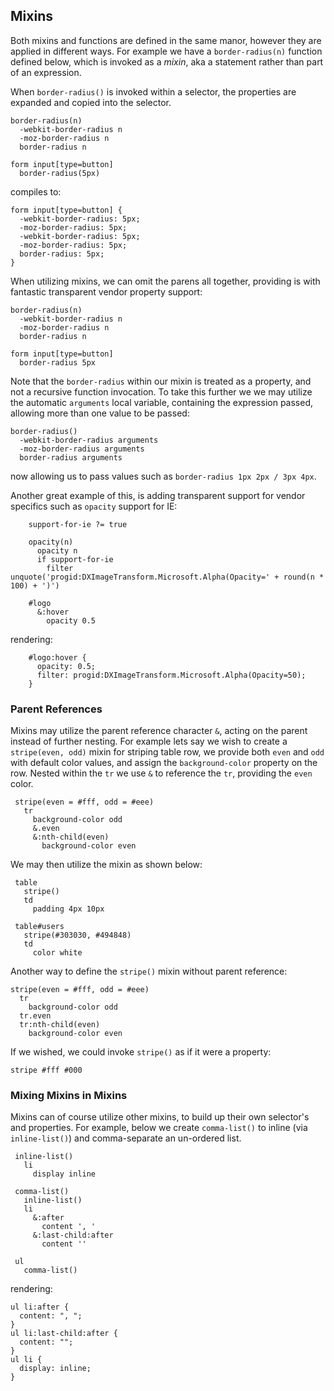 
## Mixins

Both mixins and functions are defined in the same manor, however they are applied in different ways. For example we have a `border-radius(n)` function defined below, which is invoked as a _mixin_, aka a statement rather than part of an expression.

When `border-radius()` is invoked within a selector, the properties are expanded and copied into the selector.

    border-radius(n)
      -webkit-border-radius n
      -moz-border-radius n
      border-radius n

    form input[type=button]
      border-radius(5px)

compiles to:

    form input[type=button] {
      -webkit-border-radius: 5px;
      -moz-border-radius: 5px;
      -webkit-border-radius: 5px;
      -moz-border-radius: 5px;
      border-radius: 5px;
    }

When utilizing mixins, we can omit the parens all together, providing is with fantastic transparent vendor property support:

    border-radius(n)
      -webkit-border-radius n
      -moz-border-radius n
      border-radius n

    form input[type=button]
      border-radius 5px

Note that the `border-radius` within our mixin is treated as a property, and not a recursive function invocation. To take this further we we may utilize the automatic `arguments` local variable, containing the expression passed, allowing more than one value to be passed:

    border-radius()
      -webkit-border-radius arguments
      -moz-border-radius arguments
      border-radius arguments

now allowing us to pass values such as `border-radius 1px 2px / 3px 4px`.

Another great example of this, is adding transparent support for vendor specifics such as `opacity` support for IE:

        support-for-ie ?= true

        opacity(n)
          opacity n
          if support-for-ie
            filter unquote('progid:DXImageTransform.Microsoft.Alpha(Opacity=' + round(n * 100) + ')')

        #logo
          &:hover
            opacity 0.5

rendering:

        #logo:hover {
          opacity: 0.5;
          filter: progid:DXImageTransform.Microsoft.Alpha(Opacity=50);
        }

### Parent References

 Mixins may utilize the parent reference character `&`, acting on the parent instead of further nesting. For example lets say we wish to create a `stripe(even, odd)` mixin for striping table row, we provide both `even` and `odd` with default color values, and assign the `background-color` property on the row. Nested within the `tr` we use `&` to reference the `tr`, providing the `even` color.

     stripe(even = #fff, odd = #eee)
       tr
         background-color odd
         &.even
         &:nth-child(even)
           background-color even

We may then utilize the mixin as shown below:

     table
       stripe()
       td
         padding 4px 10px

     table#users
       stripe(#303030, #494848)
       td
         color white

Another way to define the `stripe()` mixin without parent reference:

    stripe(even = #fff, odd = #eee)
      tr
        background-color odd
      tr.even
      tr:nth-child(even)
        background-color even

If we wished, we could invoke `stripe()` as if it were a property:

    stripe #fff #000

### Mixing Mixins in Mixins

 Mixins can of course utilize other mixins, to build up their own selector's and properties. For example, below we create `comma-list()` to inline (via `inline-list()`) and comma-separate an un-ordered list.


     inline-list()
       li
         display inline

     comma-list()
       inline-list()
       li
         &:after
           content ', '
         &:last-child:after
           content ''

     ul
       comma-list()

rendering:

    ul li:after {
      content: ", ";
    }
    ul li:last-child:after {
      content: "";
    }
    ul li {
      display: inline;
    }

